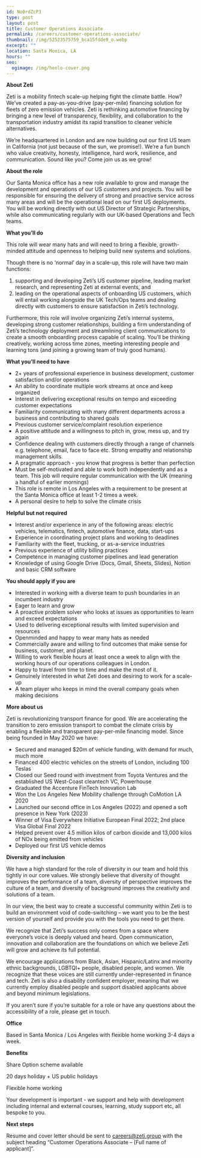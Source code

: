 ```yaml
---
id: No0rdZcP3
type: post
layout: post
title: Customer Operations Associate
permalink: /careers/customer-operations-associate/
thumbnail: /img/52523575759_bca15fdde9_o.webp
excerpt: ""
location: Santa Monica, LA
hours: ""
seo:
  ogimage: /img/henlo-cover.png
---
```

**A﻿bout Zeti**

Zeti is a mobility fintech scale-up helping fight the climate battle. How? We’ve created a pay-as-you-drive (pay-per-mile) financing solution for fleets of zero emission vehicles. Zeti is rethinking automotive financing by bringing a new level of transparency, flexibility, and collaboration to the transportation industry amidst its rapid transition to cleaner vehicle alternatives.

We’re headquartered in London and are now building out our first US team in California (not just because of the sun, we promise!). We’re a fun bunch who value creativity, honesty, intelligence, hard work, resilience, and communication. Sound like you? Come join us as we grow!

**About the role**

Our Santa Monica office has a new role available to grow and manage the development and operations of our US customers and projects. You will be responsible for ensuring the delivery of strong and proactive service across many areas and will be the operational lead on our first US deployments. You will be working directly with out US Director of Strategic Partnerships, while also communicating regularly with our UK-based Operations and Tech teams.

**What you’ll do**

This role will wear many hats and will need to bring a flexible, growth-minded attitude and openness to helping build new systems and solutions.

Though there is no ‘normal’ day in a scale-up, this role will have two main functions:

1. supporting and developing Zeti’s US customer pipeline, leading market research, and representing Zeti at external events, and
2. leading on the operational aspects of onboarding US customers, which will entail working alongside the UK Tech/Ops teams and dealing directly with customers to ensure satisfaction in Zeti’s technology.

Furthermore, this role will involve organizing Zeti’s internal systems, developing strong customer relationships, building a firm understanding of Zeti’s technology deployment and streamlining client communications to create a smooth onboarding process capable of scaling. You’ll be thinking creatively, working across time zones, meeting interesting people and learning tons (and joining a growing team of truly good humans).

**What you’ll need to have**

* 2+ years of professional experience in business development, customer satisfaction and/or operations
* An ability to coordinate multiple work streams at once and keep organized
* Interest in delivering exceptional results on tempo and exceeding customer expectations
* Familiarity communicating with many different departments across a business and contributing to shared goals
* Previous customer service/complaint resolution experience
* A positive attitude and a willingness to pitch in, grow, mess up, and try again
* Confidence dealing with customers directly through a range of channels e.g. telephone, email, face to face etc. Strong empathy and relationship management skills.
* A pragmatic approach - you know that progress is better than perfection
* Must be self-motivated and able to work both independently and as a team. This job will require regular communication with the UK (meaning a handful of earlier mornings)
* This role is remote in Los Angeles with a requirement to be present at the Santa Monica office at least 1-2 times a week.
* A personal desire to help to solve the climate crisis

**Helpful but not required**

* Interest and/or experience in any of the following areas: electric vehicles, telematics, fintech, automotive finance, data, start-ups
* Experience in coordinating project plans and working to deadlines
* Familiarity with the fleet, trucking, or as-a-service industries
* Previous experience of utility billing practices
* Competence in managing customer pipelines and lead generation
* Knowledge of using Google Drive (Docs, Gmail, Sheets, Slides), Notion and basic CRM software

**You should apply if you are**

* Interested in working with a diverse team to push boundaries in an incumbent industry
* Eager to learn and grow
* A proactive problem solver who looks at issues as opportunities to learn and exceed expectations
* Used to delivering exceptional results with limited supervision and resources
* Openminded and happy to wear many hats as needed
* Commercially aware and willing to find outcomes that make sense for business, customer, and planet.
* Willing to work flexible hours at least once a week to align with the working hours of our operations colleagues in London.
* Happy to travel from time to time and make the most of it.
* Genuinely interested in what Zeti does and desiring to work for a scale-up
* A team player who keeps in mind the overall company goals when making decisions

**More about us**

Zeti is revolutionizing transport finance for good. We are accelerating the transition to zero emission transport to combat the climate crisis by enabling a flexible and transparent pay-per-mile financing model. Since being founded in May 2020 we have:

* Secured and managed $20m of vehicle funding, with demand for much, much more
* Financed 400 electric vehicles on the streets of London, including 100 Teslas
* Closed our Seed round with investment from Toyota Ventures and the established US West-Coast cleantech VC, Powerhouse
* Graduated the Accenture FinTech Innovation Lab
* Won the Los Angeles New Mobility challenge through CoMotion LA 2020
* Launched our second office in Los Angeles (2022) and opened a soft presence in New York (2023)
* Winner of Visa Everywhere Initiative European Final 2022; 2nd place Visa Global Final 2022
* Helped prevent over 4.5 million kilos of carbon dioxide and 13,000 kilos of NOx being emitted from vehicles
* Deployed our first US vehicle demos

**Diversity and inclusion**

We have a high standard for the role of diversity in our team and hold this tightly in our core values. We strongly believe that diversity of thought improves the performance of a team, diversity of perspective improves the culture of a team, and diversity of background improves the creativity and solutions of a team.

In our view, the best way to create a successful community within Zeti is to build an environment void of code-switching – we want you to be the best version of yourself and provide you with the tools you need to get there.

We recognize that Zeti’s success only comes from a space where everyone’s voice is deeply valued and heard. Open communication, innovation and collaboration are the foundations on which we believe Zeti will grow and achieve its full potential.

We encourage applications from Black, Asian, Hispanic/Latinx and minority ethnic backgrounds, LGBTQI+ people, disabled people, and women. We recognize that these voices are still currently under-represented in finance and tech. Zeti is also a disability confident employer, meaning that we currently employ disabled people and support disabled applicants above and beyond minimum legislations.

If you aren’t sure if you’re suitable for a role or have any questions about the accessibility of a role, please get in touch.

**Office**

Based in Santa Monica / Los Angeles with flexible home working 3-4 days a week.

**Benefits**

Share Option scheme available

20 days holiday + US public holidays

Flexible home working

Your development is important - we support and help with development including internal and external courses, learning, study support etc, all bespoke to you.

**Next steps**

Resume and cover letter should be sent to [careers@zeti.group](mailto:careers@zeti.group) with the subject heading “Customer Operations Associate – \[Full name of applicant]”.